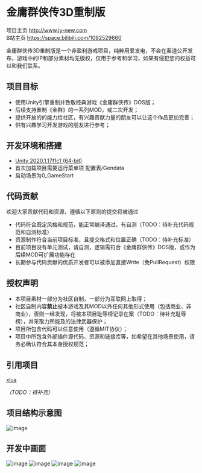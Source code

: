 # 金庸群侠传3D重制版


项目主页 http://www.jy-new.com<br>
B站主页 https://space.bilibili.com/1092529660

金庸群侠传3D重制版是一个非盈利游戏项目，纯粹用爱发电，不会在渠道公开发布，游戏中的IP和部分素材均无版权，仅用于参考和学习，如果有侵犯您的权益可以和我们联系。


## 项目目标

* 使用Unity引擎重制并致敬经典游戏《金庸群侠传》DOS版；
* 后续支持重制《金群》的一系列MOD，或二次开发；
* 提供开放的的能力给社区，有兴趣贡献力量的朋友可以让这个作品更加完善；
* 供有兴趣学习开发游戏的朋友进行参考；

## 开发环境和搭建

* [Unity 2020.1.17f1c1 (64-bit)](https://unity.cn/releases)
* 首次加载项目需要运行菜单项 配置表/Gendata
* 启动场景为0_GameStart

## 代码贡献

欢迎大家贡献代码和资源，遵循以下原则的提交将被通过

* 代码符合既定风格和规范，能正常编译通过，有自测（TODO：待补充代码规范和自测标准）
* 资源制作符合当前项目标准，且提交格式和位置正确（TODO：待补充标准）
* 目前项目没有单元测试，请自测，逻辑需符合《金庸群侠传》DOS版，或作为后续MOD可扩展功能存在
* 长期参与代码贡献的优质开发者可以被添加直接Write（免PullRequest）权限


## 授权声明

* 本项目素材一部分为社区自制，一部分为互联网上取得；
* 社区自制内容**禁止**被本游戏及其MOD以外任何其他形式使用（包括商业、非商业），否则一经发现，将被本项目耻辱榜记录在案（TODO：待补充耻辱榜），并采取力所能及的法律武器保护；
* 项目所包含代码可以任意使用（遵循MIT协议）；
* 项目中所包含外部插件源代码、资源和链接库等，如希望在其他场景使用，请务必确认符合其本身授权规范；

## 引用项目

[xlua](https://github.com/Tencent/xLua)

_（TODO：待补充）_

## 项目结构示意图

![image](https://user-images.githubusercontent.com/7448857/118384406-5b3bc680-b638-11eb-9186-8888b90bcc35.png)

## 开发中画面

![image](https://user-images.githubusercontent.com/7448857/118384457-aa81f700-b638-11eb-972b-810a88040939.png)
![image](https://user-images.githubusercontent.com/7448857/118384458-b2419b80-b638-11eb-8411-8822289759b4.png)
![image](https://user-images.githubusercontent.com/7448857/118384459-b53c8c00-b638-11eb-8a83-80228747067f.png)
![image](https://user-images.githubusercontent.com/7448857/118384466-b968a980-b638-11eb-89b3-11aec9ee8bd2.png)
